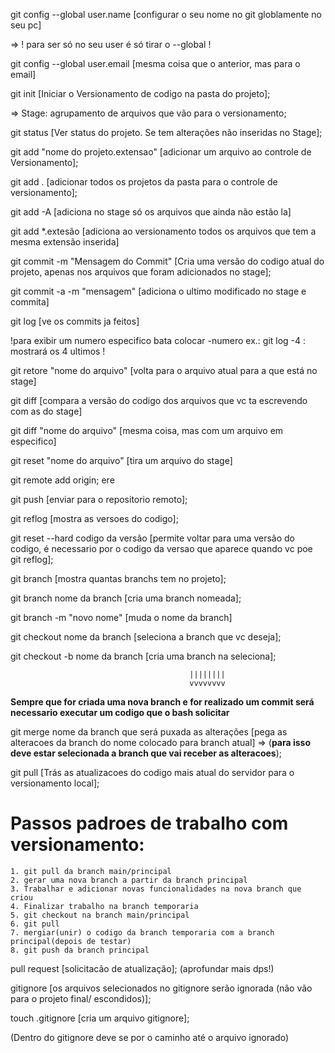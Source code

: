git config --global user.name [configurar o seu nome no git globlamente no seu pc]

=> ! para ser só no seu user é só tirar o --global !

git config --global user.email [mesma coisa que o anterior, mas para o email]

git init [Iniciar o Versionamento de codigo na pasta do projeto];

=> Stage: agrupamento de arquivos que vão para o versionamento;

git status [Ver status do projeto. Se tem alterações não inseridas no Stage];

git add "nome do projeto.extensao" [adicionar um arquivo ao controle de Versionamento];

git add . [adicionar todos os projetos da pasta para o controle de versionamento];

git add -A [adiciona no stage só os arquivos que ainda não estão la]

git add *.extesão [adiciona ao versionamento todos os arquivos que tem a mesma extensão inserida]

git commit -m "Mensagem do Commit" [Cria uma versão do codigo atual do projeto, apenas nos arquivos que foram adicionados no stage];

git commit -a -m "mensagem" [adiciona o ultimo modificado no stage e commita]

git log [ve os commits ja feitos]

!para exibir um numero especifico bata colocar -numero
ex.: git log -4 : mostrará os 4 ultimos !

git retore "nome do arquivo" [volta para o arquivo atual para a que está no stage]

git diff [compara a versão do codigo dos arquivos que vc ta escrevendo com as do stage]

git diff "nome do arquivo" [mesma coisa, mas com um arquivo em especifico]

git reset "nome do arquivo" [tira um arquivo do stage]

git remote add origin; 
ere

git push [enviar para o repositorio remoto];

git reflog [mostra as versoes do codigo];

git reset --hard codigo da versão [permite voltar para uma versão do codigo, é necessario por o codigo da versao que aparece quando vc poe git reflog];

git branch [mostra quantas branchs tem no projeto];

git branch nome da branch [cria uma branch nomeada];

git branch -m "novo nome" [muda o nome da branch]

git checkout nome da branch [seleciona a branch que vc deseja];

git checkout -b nome da branch [cria uma branch na seleciona];

                                            ||||||||
                                            vvvvvvvv

**Sempre que for criada uma nova branch e for realizado um commit será necessario executar um codigo que o bash solicitar** 

git merge nome da branch que será puxada as alterações [pega as alteracoes da branch do nome colocado para branch atual] => (**para isso deve estar selecionada a branch que vai receber as alteracoes**);

git pull [Trás as atualizacoes do codigo mais atual do servidor para o versionamento local];


# Passos padroes de trabalho com versionamento:

    1. git pull da branch main/principal
    2. gerar uma nova branch a partir da branch principal 
    3. Trabalhar e adicionar novas funcionalidades na nova branch que criou
    4. Finalizar trabalho na branch temporaria
    5. git checkout na branch main/principal
    6. git pull
    7. mergiar(unir) o codigo da branch temporaria com a branch principal(depois de testar)
    8. git push da branch principal

pull request [solicitacão de atualização]; (aprofundar mais dps!)

gitignore [os arquivos selecionados no gitignore serão ignorada
(não vão para o projeto final/ escondidos)];

touch .gitignore [cria um arquivo gitignore];

(Dentro do gitignore deve se por o caminho até o arquivo ignorado)